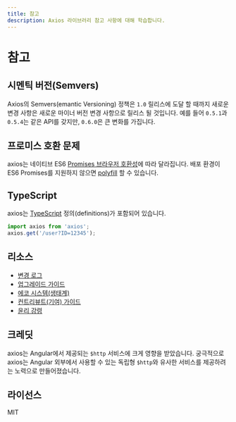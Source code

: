 ```yaml
---
title: 참고
description: Axios 라이브러리 참고 사항에 대해 학습합니다.
---
```


# 참고

## 시멘틱 버전(Semvers)

Axios의 Semvers(emantic Versioning) 정책은 `1.0` 릴리스에 도달 할 때까지
새로운 변경 사항은 새로운 마이너 버전 변경 사항으로 릴리스 될 것입니다.
예를 들어 `0.5.1`과 `0.5.4`는 같은 API를 갖지만, `0.6.0`은 큰 변화를 가집니다.

## 프로미스 호환 문제

axios는 네이티브 ES6 [Promises 브라우저 호환성](https://caniuse.com/#feat=promises)에 따라 달라집니다.
배포 환경이 ES6 Promises를 지원하지 않으면 [polyfill](https://github.com/jakearchibald/es6-promise) 할 수 있습니다.

## TypeScript

axios는 [TypeScript](http://typescriptlang.org) 정의(definitions)가 포함되어 있습니다.

```ts
import axios from 'axios';
axios.get('/user?ID=12345');
```

## 리소스

* [변경 로그](https://github.com/axios/axios/blob/master/CHANGELOG.md)
* [업그레이드 가이드](https://github.com/axios/axios/blob/master/UPGRADE_GUIDE.md)
* [에코 시스템(생태계)](https://github.com/axios/axios/blob/master/ECOSYSTEM.md)
* [컨트리뷰트(기여) 가이드](https://github.com/axios/axios/blob/master/CONTRIBUTING.md)
* [윤리 강령](https://github.com/axios/axios/blob/master/CODE_OF_CONDUCT.md)

## 크레딧

axios는 Angular에서 제공되는 `$http` 서비스에 크게 영향을 받았습니다.
궁극적으로 axios는 Angular 외부에서 사용할 수 있는 독립형 `$http`와 유사한 서비스를 제공하려는 노력으로 만들어졌습니다.

## 라이선스

MIT